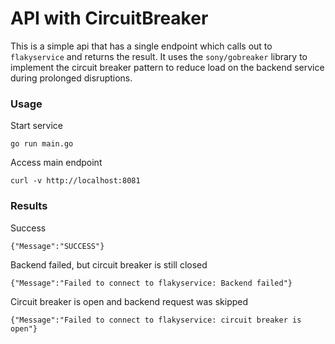 # API with CircuitBreaker
This is a simple api that has a single endpoint which calls out to `flakyservice` and returns the result. It uses the `sony/gobreaker` library to implement the circuit breaker pattern to reduce load on the backend service during prolonged disruptions.

### Usage
Start service
```
go run main.go
```

Access main endpoint
```
curl -v http://localhost:8081
```

### Results
Success
```
{"Message":"SUCCESS"}
```

Backend failed, but circuit breaker is still closed
```
{"Message":"Failed to connect to flakyservice: Backend failed"}
```

Circuit breaker is open and backend request was skipped
```
{"Message":"Failed to connect to flakyservice: circuit breaker is open"}
```